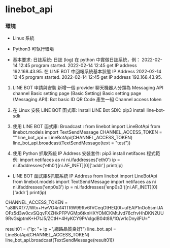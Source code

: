 # linebot_api
### 環境
* Linux 系統
* Python3 可執行環境

* 基本要求:
日誌系統:
日誌 (log)
在 python 中實做日誌系統，例：
  2022-02-14 12:45 program started.
  2022-02-14 12:45 get IP address 192.168.43.95.
在 LINE BOT 中回報系統基本狀態
IP Address
  2022-02-14 12:45 program started.
  2022-02-14 12:45 get IP address 192.168.43.95.

1. LINE BOT 申請與安裝
新增一個 provider
聊天機器人分類為 Messaging API channel
Basic setting page (Basic Setting)
Basic setting page (Messaging API):
  Bot basic ID
  QR Code
產生一組 Channel access token


2. 在 Linux 安裝 LINE BOT 函式庫:
Install LINE Bot SDK:
pip3 install line-bot-sdk

3. 使用 LINE BOT 函式庫:
Broadcast :
from linebot import LineBotApi
from linebot.models import TextSendMessage
CHANNEL_ACCESS_TOKEN = ""
line_bot_api = LineBotApi(CHANNEL_ACCESS_TOKEN)
line_bot_api.broadcast(TextSendMessage(text = "test"))

4. 使用 Python 抓取系統 IP Address
安裝套件:
pip3 install netifaces
程式範例:
import netifaces as ni
ni.ifaddresses('eth0')
ip = ni.ifaddresses('eth0')[ni.AF_INET][0]['addr']
print(ip)


* LINE BOT 函式庫&抓取系統 IP Address
from linebot import LineBotApi
from linebot.models import TextSendMessage
import netifaces as ni
ni.ifaddresses('enp0s3')
ip = ni.ifaddresses('enp0s3')[ni.AF_INET][0]['addr']
print(ip)

CHANNEL_ACCESS_TOKEN = "u8IINXf77/Wtv+HwVO4n141TRW99ftv6fVCeqOtHEQ0t+ufEAP1nOo5smlJAOFz5d3w0cvSQqvFXZHkPFPVGMp6tknHXYOMCKMtJvd76cfrvHhDKN2UU9RvGsjptmK+H7tJ5/ZCtH+4HyKCY9PVxIgdB04t89/1O/w1cDnyilFU="

result01 = ("ip: "+ ip +",網路品質良好!")
line_bot_api = LineBotApi(CHANNEL_ACCESS_TOKEN)
line_bot_api.broadcast(TextSendMessage(result01))

